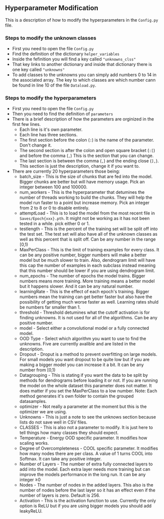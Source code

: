 ## Hyperparameter Modification
This is a description of how to modify the hyperparameters in the `Config.py` file.

### Steps to modify the unknown classes

- First you need to open the file `Config.py`
- Find the definition of the dictionary `helper_variables`
- Inside the fefinition you will find a key called `"unknowns_clss"`
- That key links to another dictionary and inside that dictionary there is one key called `"unknowns"`
- To add classes to the unknowns you can simply add numbers 0 to 14 in the associated array. The key to which classes are which number cann be found in line 10 of the file `Dataload.py`.

### Steps to modify the hyperparameters

- First you need to open the file `Config.py`
- Then you need to find the definition of `parameters`
- There is a brief description of how the parameters are orginized in the first few lines.
    - Each line is it's own parameter.
    - Each line has three sections.
    - The first section before the colon (`:`) is the name of the parameter. Don't change it.
    - The second section is after the colon and open square bracket (`:[`) and before the comma (`,`) This is the section that you can change.
    - The last section is between the comma (`,`) and the ending close (`],`). This section is just the description, change it if you want to.
- There are currently 20 hyperparameters those being:
    - batch_size - This is the size of chunks that are fed into the model. Bigger chunks are better but will have memory usage. Pick an integer between 100 and 100000.
    - num_workers - This is the hyperparameter that detumines the number of threads working to build the chunks. They will help the model run faster to a point but increase memory. Pick an integer from 2 to 8 or 0 to disable entirely.
    - attemptLoad - This is to load the model from the most recent file in `Saves/Epoch{xxx}.pth`. It might not be working as it has not been tested in a while. pick either 0 or 1.
    - testlength - This is the percent of the training set will be split off into the test set. The test set will also have all of the unknown classes as well as this percent that is split off. Can be any number in the range [0,1)
    - MaxPerClass - This is the limit of training examples for every class. It can be any positive number, bigger numbers will make a better model but be much slower to train. Also, dendrogram limit will have this cap the number of examples in each subclass instead meaning that this number should be lower if you are using dendrogram limit.
    - num_epochs - The number of epochs the model trains. Bigger numbers means more training. More training means a better model but it happens slower. And it can be any natural number.
    - learningRate - This is the effect of each epoch's training. Bigger numbers mean the training can get better faster but also have the possibility of getting much worse faster as well. Learning rates shuld be numbers far smaller than 1.
    - threshold - Threshold detumines what the cutoff activation is for finding unknowns. It is not used for all of the algorithms. Can be any positive number.
    - model - Select either a convolutional model or a fully connected model.
    - OOD Type - Select which algorithm you want to use to find the unknowns. Five are currently avalible and are listed in the description.
    - Dropout - Droput is a method to prevent overfitting on large models. For small models you want dropout to be quite low but if you are making a bigger model you can increase it a bit. It can be any number from [0,1)
    - Datagrouping - This is stating if you want the data to be split by methods for dendrograms before loading it or not. If you are running the model on the whole dataset this parameter does not matter. It does matter if you set the MaxPerClass to a low number. Note: Each method generates it's own folder to contain the grouped datasamples.
    - optimizer - Not really a parameter at the moment but this is the optimizer we are using.
    - Unknowns - This is just a note to see the unknows section because lists do not save well in CSV files.
    - CLASSES - This is also not a parameter to modify. It is just here to tell things how many classes they should expect.
    - Temperature - Energy OOD specific parameter. It modifies how scaling works.
    - Degree of Overcompleteness - COOL specific parameter. It modifies how many nodes there are per class. A value of 1 turns COOL into Softmax. It can take any positive integer.
    - Number of Layers - The number of extra fully connected layers to add into the model. Each extra layer needs more training but can improve the models performance in the long run. It can be any integer ≥0
    - Nodes - The number of nodes in the added layers. This also is the number of nodes before the last layer so it has an effect even if the number of layers is zero. Default is 256.
    - Activation - This is the activation function to use. Currently the only option is ReLU but if you are using bigger models you should add leakyReLU.